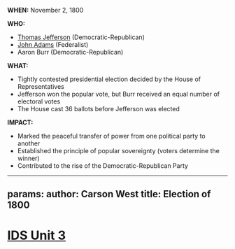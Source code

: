 **WHEN:** November 2, 1800

**WHO:**

* [Thomas Jefferson](./../thomas-jefferson/) (Democratic-Republican)
* [John Adams](./../john-adams/) (Federalist)
* Aaron Burr (Democratic-Republican)

**WHAT:**

* Tightly contested presidential election decided by the House of Representatives
* Jefferson won the popular vote, but Burr received an equal number of electoral votes
* The House cast 36 ballots before Jefferson was elected

**IMPACT:**

* Marked the peaceful transfer of power from one political party to another
* Established the principle of popular sovereignty (voters determine the winner)
* Contributed to the rise of the Democratic-Republican Party
---
params:
	author: Carson West
title: Election of 1800
--- 
# [IDS Unit 3](./../ids-unit-3/)